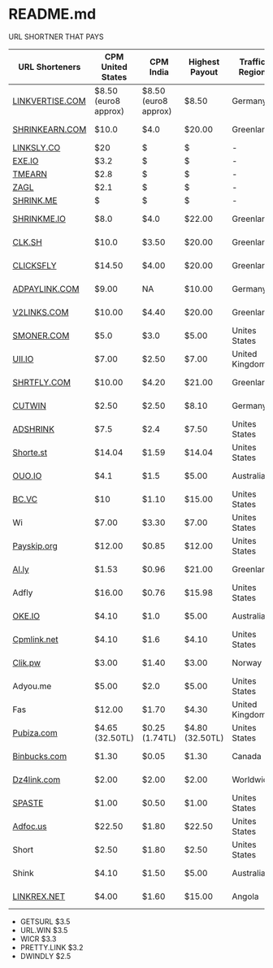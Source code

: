 # README.md
URL SHORTNER THAT PAYS

| URL Shorteners | CPM United States | CPM India | Highest Payout | Traffic Region | Website Exist Since |
|---|---|---|---|---|---|
| [LINKVERTISE.COM](https://publisher.linkvertise.com/ac/1017482) | $8.50 (euro8 approx) | $8.50 (euro8 approx) | $8.50 | Germany | Since 2017 | 
| [SHRINKEARN.COM](https://shrinkearn.com/ref/ishandutta2007) | $10.0 | $4.0 | $20.00 | Greenland | Since 2018 |
| [LINKSLY.CO](https://linksly.co/ref/ishandutta2007) | $20 | $ | $ | - | - |
| [EXE.IO](https://exe.io/ref/ishandutta2007) | $3.2 | $ | $ | - | - |
| [TMEARN](https://tmearn.net/ref/ishandutta2007) | $2.8 | $ | $ | - | - |
| [ZAGL](https://zee.gl/ref/10155920842323649) | $2.1 | $ | $ | - | - |
| [SHRINK.ME](http://shon.xyz/r/108986) | $ | $ | $ | - | - |
| [SHRINKME.IO](https://shrinkme.io/ref/ishandutta2007) | $8.0 | $4.0 | $22.00 | Greenland | Since 2019 |
| [CLK.SH](https://clk.sh/ref/ishandutta2007) | $10.0 | $3.50 | $20.00 | Greenland | Since 2018 |
| [CLICKSFLY](https://clicksfly.com/ref/ishandutta2007) | $14.50 | $4.00 | $20.00 | Greenland | Since 2017 |
| [ADPAYLINK.COM](https://adpaylink.com/ref/ishandutta2007) | $9.00 | NA | $10.00 | Germany | Since 2020 |
| [V2LINKS.COM](https://v2links.com/ref/ishandutta2007) | $10.00 | $4.40 | $20.00 | Greenland | Since 2022 |
| [SMONER.COM](https://smoner.com/ref/ishandutta2007) | $5.0 | $3.0 | $5.00 | Unites States | Since 2018 |
| [UII.IO](https://uii.io/ref/ishandutta2007) | $7.00 | $2.50 | $7.00 | United Kingdom | Since 2018 |
| [SHRTFLY.COM](https://shrtfly.com/ref/ishandutta2007) | $10.00 | $4.20 | $21.00 | Greenland | Since 2017 |
| [CUTWIN](https://cutwin.com/ref/10155932283918649) | $2.50 | $2.50 | $8.10 | Germany | Since 2017 |
| [ADSHRINK](https://shrink-service.it/referral/OTU2MzU=) | $7.5 | $2.4 | $7.50 | Unites States | Since 2019 |
| [Shorte.st](http://join-shortest.com/ref/baec3f4552?user-type=new) | $14.04 | $1.59 | $14.04 | Unites States | Since 2013 |
| [OUO.IO](http://ouo.io/ref/FLblOL1m) | $4.1 | $1.5 | $5.00 | Australia | Since 2014 |
| [BC.VC](https://bc.vc/?r=252243) | $10 | $1.10 | $15.00 | Unites States | Since 2011 |
| Wi | $7.00 | $3.30 | $7.00 | Unites States | Since 2016 |
| [Payskip.org](https://payskip.org/ref/ishandutta2007) | $12.00 | $0.85 | $12.00 | Unites States | Since 2018 |
| [Al.ly](https://al.ly/user/register?ref=46829) | $1.53 | $0.96 | $21.00 | Greenland | Since 2011 |
| Adfly | $16.00 | $0.76 | $15.98 | Unites States | Since 2009 |
| [OKE.IO](https://oke.io/ref/ishandutta2007) | $4.10 | $1.0 | $5.00 | Australia | Since 2016 |
| [Cpmlink.net](https://cpmlink.net/?ref=OI4AAA) | $4.10 | $1.6 | $4.10 | Unites States | Since 2016 |
| [Clik.pw](https://clik.pw/ref/ishandutta2007) | $3.00 | $1.40 | $3.00 | Norway | Since 2017 |
| Adyou.me | $5.00 | $2.0 | $5.00 | Unites States | Since 2014 |
| Fas | $12.00 | $1.70 | $4.30 | United Kingdom | Since 2015 |
| [Pubiza.com](https://pubiza.com?r=337768) | $4.65 (32.50TL) | $0.25 (1.74TL) | $4.80 (32.50TL) | Unites States | Since 2020 |
| [Binbucks.com](http://www.binbucks.com/site/register?id=14503) | $1.30 | $0.05 | $1.30 | Canada | Since 2014 |
| [Dz4link.com](https://dz4link.com/ref/ishandutta2007) | $2.00 | $2.00 | $2.00 | Worldwide | Since 2016 |
| [SPASTE](https://www.spaste.com/site/register/19870) | $1.00 | $0.50 | $1.00 | Unites States | Since 2014 |
| [Adfoc.us](http://adfoc.us/?refid=837575) | $22.50 | $1.80 | $22.50 | Unites States | Since 2011 |
| Short | $2.50 | $1.80 | $2.50 | Unites States | Since 2015 |
| Shink | $4.10 | $1.50 | $5.00 | Australia | Since 2017 |
| [LINKREX.NET](https://linkrex.net/ref/ishandutta2007) | $4.00 | $1.60 | $15.00 | Angola | Since 2018 |



- GETSURL $3.5
- URL.WIN $3.5
- WICR $3.3
- PRETTY.LINK $3.2
- DWINDLY $2.5

